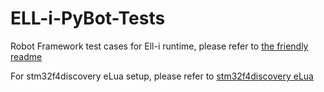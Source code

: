ELL-i-PyBot-Tests
=================

Robot Framework test cases for Ell-i runtime, please refer to [the friendly readme][1]

For stm32f4discovery eLua setup, please refer to [stm32f4discovery eLua][2]

  [1]: https://github.com/Ell-i/ELL-i-PyBot-Tests/wiki/Read-Me
  [2]: https://github.com/Ell-i/ELL-i-PyBot-Tests/wiki/STM32F4DISCOVERY-eLua
